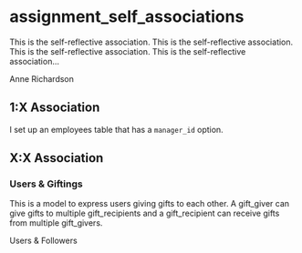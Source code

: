 assignment_self_associations
============================

This is the self-reflective association. This is the self-reflective association. This is the self-reflective association. This is the self-reflective association...

Anne Richardson

## 1:X Association

I set up an employees table that has a `manager_id` option.

## X:X Association

### Users & Giftings

This is a model to express users giving gifts to each other. A gift_giver can give gifts to multiple gift_recipients and a gift_recipient can receive gifts from multiple gift_givers.



Users & Followers

